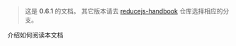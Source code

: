 > 这是 **0.6.1** 的文档。
其它版本请去 [reducejs-handbook] 仓库选择相应的分支。

介绍如何阅读本文档

[reducejs]: https://github.com/reducejs/reduce-web-component
[reducejs-handbook]: https://github.com/reducejs/reducejs-handbook


